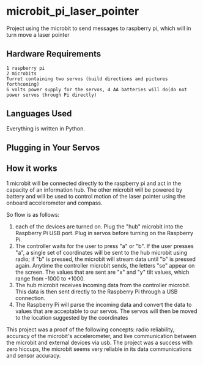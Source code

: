 # microbit_pi_laser_pointer
Project using the microbit to send messages to raspberry pi, which will in turn move a laser pointer

## Hardware Requirements
```
1 raspberry pi
2 microbits
Turret containing two servos (build directions and pictures forthcoming)
6 volts power supply for the servos, 4 AA batteries will do(do not power servos through Pi directly)
```

## Languages Used

Everything is written in Python.

## Plugging in Your Servos

## How it works
1 microbit will be connected directly to the raspberry pi and act in the capacity of an information hub.  The other microbit will be powered by battery and will be used to control motion of the laser pointer using the onboard accelerometer and compass.

So flow is as follows:
1. each of the devices are turned on. Plug the "hub" microbit into the Raspberry Pi USB port.  Plug in servos before turning on the Raspberry Pi.
2. The controller waits for the user to press "a" or "b".  If the user presses "a", a single set of coordinates will be sent to the hub microbit using radio; if "b" is pressed, the microbit will stream data until "b" is pressed again.  Anytime the controller microbit sends, the letters "se" appear on the screen.  The values that are sent are "x" and "y" tilt values, which range from -1000 to +1000.
3.  The hub microbit receives incoming data from the controller microbit.  This data is then sent directly to the Raspberry Pi through a USB connection.
4.  The Raspberry Pi will parse the incoming data and convert the data to values that are acceptable to our servos.  The servos will then be moved to the location suggested by the coordinates

This project was a proof of the following concepts: radio reliability,  accuracy of the microbit's accelerometer, and live communication between the microbit and external devices via usb.  The project was a success with zero hiccups, the microbit seems very reliable in its data communications and sensor accuracy.
